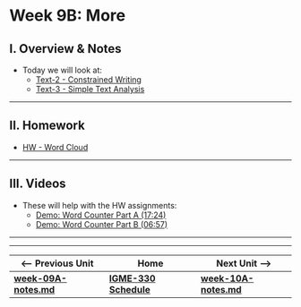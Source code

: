 # Week 9B: More 

## I. Overview & Notes
- Today we will look at:
  - [Text-2 - Constrained Writing](https://github.com/tonethar/IGME-330-Master/blob/master/notes/text-2.md)
  - [Text-3 - Simple Text Analysis](https://github.com/tonethar/IGME-330-Master/blob/master/notes/text-3.md)




<hr>

## II. Homework

- [HW - Word Cloud](https://github.com/tonethar/IGME-330-Master/blob/master/notes/HW-word-cloud.md)

<hr>

## III. Videos
- These will help with the HW assignments:
  - [Demo: Word Counter Part A (17:24)](https://video.rit.edu/Watch/text-3-word-counter-part-A)
  - [Demo: Word Counter Part B (06:57)](https://video.rit.edu/Watch/text-3-word-counter-part-B)
 
<hr><hr>

| <-- Previous Unit | Home | Next Unit -->
| --- | --- | --- 
| [**week-09A-notes.md**](week-09A-notes.md)     |  [**IGME-330 Schedule**](../schedule.md) | [**week-10A-notes.md**](week-10A-notes.md)
